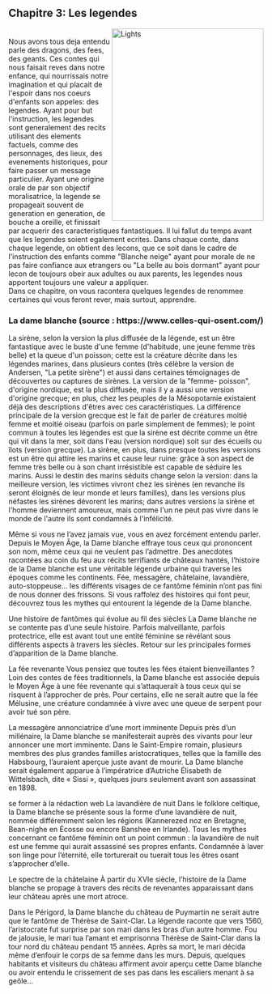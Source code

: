   <h2> Chapitre 3: Les legendes </h2>
       <img src="https://i.pinimg.com/736x/03/7a/4d/037a4dc6f6105deec3cd8fa7d8a7d2ad.jpg" alt="Lights" width= 300px height="380" align="right">
<br>
        Nous avons tous deja entendu parle des dragons, des fees, des geants. Ces contes qui nous faisait reves dans notre enfance, qui nourrissais notre imagination
        et qui placait de l'espoir dans nos coeurs d'enfants son appeles: des legendes. Ayant pour but l'instruction, les legendes sont generalement des recits utilisant 
        des elements factuels, comme des personnages, des lieux, des evenements historiques, pour faire passer un message particulier. Ayant une origine orale de par son objectif
        moralisatrice, la legende se propageait souvent de generation en generation, de bouche a oreille, et finissait par acquerir des caracteristiques fantastiques. Il lui
        fallut du temps avant que les legendes soient egalement ecrites. Dans chaque conte, dans chaque legende, on obtient des lecons, que ce soit dans le cadre de l'instruction 
        des enfants comme "Blanche neige" ayant pour morale de ne pas faire confiance aux etrangers ou "La belle au bois dormant" ayant pour lecon de toujours obeir aux adultes ou 
        aux parents, les legendes nous apportent toujours une valeur a appliquer. <br>
        Dans ce chapitre, on vous racontera quelques legendes de renommee certaines qui vous feront rever, mais surtout, apprendre. 
        <h3>La dame blanche (source : https://www.celles-qui-osent.com/)</h3>
        La sirène, selon la version la plus diffusée de la légende, est un être fantastique avec le buste d'une femme (d'habitude, une jeune femme très belle) et la queue d'un poisson; cette est la créature décrite dans les légendes marines, dans plusieurs contes (très célèbre la version de Andersen, "La petite sirène") et aussi dans certaines témoignages de découvertes ou captures de sirènes. La version de la "femme- poisson", d'origine nordique, est la plus diffusée, mais il y a aussi une version d'origine grecque; en plus, chez les peuples de la Mésopotamie existaient déjà des descriptions d'êtres avec ces caractéristiques. La différence principale de la version grecque est le fait de parler de créatures moitié femme et moitié oiseau (parfois on parle simplement de femmes); le point commun à toutes les légendes est que la sirène est décrite comme un être qui vit dans la mer, soit dans l'eau (version nordique) soit sur des écueils ou îlots (version grecque). La sirène, en plus, dans presque toutes les versions est un être qui attire les marins et cause leur ruine: grâce à son aspect de femme très belle ou à son chant irrésistible est capable de séduire les marins. Aussi le destin des marins séduits change selon la version: dans la meilleure version, les victimes vivront chez les sirènes (en revanche ils seront éloignés de leur monde et leurs familles), dans les versions plus néfastes les sirènes dévorent les marins; dans autres versions la sirène et l'homme deviennent amoureux, mais comme l'un ne peut pas vivre dans le monde de l'autre ils sont condamnés à l'infélicité.

Même si vous ne l’avez jamais vue, vous en avez forcément entendu parler. Depuis le Moyen Âge, la Dame blanche effraye tous ceux qui prononcent son nom, même ceux qui ne veulent pas l’admettre. Des anecdotes racontées au coin du feu aux récits terrifiants de châteaux hantés, l’histoire de la Dame blanche est une véritable légende urbaine qui traverse les époques comme les continents. Fée, messagère, châtelaine, lavandière, auto-stoppeuse… les différents visages de ce fantôme féminin n’ont pas fini de nous donner des frissons. Si vous raffolez des histoires qui font peur, découvrez tous les mythes qui entourent la légende de la Dame blanche.

Une histoire de fantômes qui évolue au fil des siècles
La Dame blanche ne se contente pas d’une seule histoire. Parfois malveillante, parfois protectrice, elle est avant tout une entité féminine se révélant sous différents aspects à travers les siècles. Retour sur les principales formes d’apparition de la Dame blanche.

La fée revenante
Vous pensiez que toutes les fées étaient bienveillantes ? Loin des contes de fées traditionnels, la Dame blanche est associée depuis le Moyen Âge à une fée revenante qui s’attaquerait à tous ceux qui se risquent à l’approcher de près. Pour certains, elle ne serait autre que la fée Mélusine, une créature condamnée à vivre avec une queue de serpent pour avoir tué son père.

La messagère annonciatrice d’une mort imminente
Depuis près d’un millénaire, la Dame blanche se manifesterait auprès des vivants pour leur annoncer une mort imminente. Dans le Saint-Empire romain, plusieurs membres des plus grandes familles aristocratiques, telles que la famille des Habsbourg, l’auraient aperçue juste avant de mourir. La Dame blanche serait également apparue à l’impératrice d’Autriche Élisabeth de Wittelsbach, dite « Sissi », quelques jours seulement avant son assassinat en 1898.

se former à la rédaction web
La lavandière de nuit
Dans le folklore celtique, la Dame blanche se présente sous la forme d’une lavandière de nuit, nommée différemment selon les régions (Kannerezed noz en Bretagne, Bean-nighe en Écosse ou encore Banshee en Irlande). Tous les mythes concernant ce fantôme féminin ont un point commun : la lavandière de nuit est une femme qui aurait assassiné ses propres enfants. Condamnée à laver son linge pour l’éternité, elle torturerait ou tuerait tous les êtres osant s’approcher d’elle.

Le spectre de la châtelaine
À partir du XVIe siècle, l’histoire de la Dame blanche se propage à travers des récits de revenantes apparaissant dans leur château après une mort atroce.

Dans le Périgord, la Dame blanche du château de Puymartin ne serait autre que le fantôme de Thérèse de Saint-Clar. La légende raconte que vers 1560, l’aristocrate fut surprise par son mari dans les bras d’un autre homme. Fou de jalousie, le mari tua l’amant et emprisonna Thérèse de Saint-Clar dans la tour nord du château pendant 15 années. Après sa mort, le mari décida même d’enfouir le corps de sa femme dans les murs. Depuis, quelques habitants et visiteurs du château affirment avoir aperçu cette Dame blanche ou avoir entendu le crissement de ses pas dans les escaliers menant à sa geôle…
